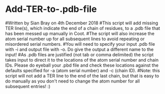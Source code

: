# Add-TER-to-.pdb-file
#Written by Sian Bray on 4th December 2018 #This script will add missing TER line(s), which indicate the end of a chain of residues, to a .pdb file that has been messed up manually in Coot. #The script will also increase the atom serial number up for all subsequent lines to avoid repeating or misordered serial numbers. #You will need to specify your input .pdb file with -i and output file with -o. Do give the output a different name to the input! #As .pdb files are justified (not tab or comma delimited) the script takes input to direct it to the locations of the atom serial number and chain IDs. Please do eyeball your .pbd file and check these locations against the defaults specified for -a (atom serial number) and -c (chain ID). #Note: this script will not add a TER line to the end of the last chain, but that is easy to do manually as you don't need to change the atom number for all subsequent entries! :)
